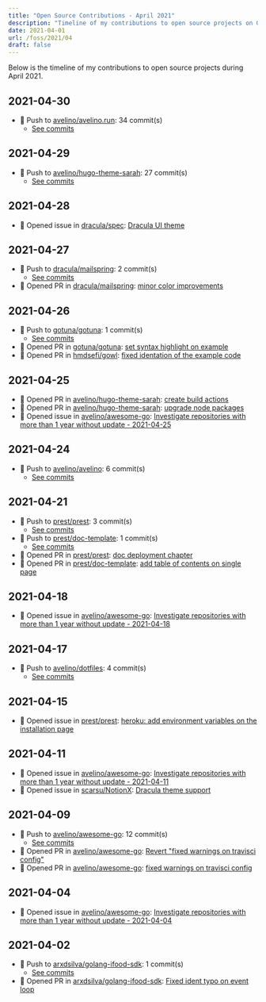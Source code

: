 ```yaml
---
title: "Open Source Contributions - April 2021"
description: "Timeline of my contributions to open source projects on GitHub during April 2021."
date: 2021-04-01
url: /foss/2021/04
draft: false
---
```


Below is the timeline of my contributions to open source projects during April 2021.

## 2021-04-30

- 🔨 Push to [avelino/avelino.run](https://github.com/avelino/avelino.run): 34 commit(s)
  - [See commits](https://github.com/avelino/avelino.run/commits?author=avelino&since=2021-04-30T00:00:00Z&until=2021-04-30T23:59:59Z)

## 2021-04-29

- 🔨 Push to [avelino/hugo-theme-sarah](https://github.com/avelino/hugo-theme-sarah): 27 commit(s)
  - [See commits](https://github.com/avelino/hugo-theme-sarah/commits?author=avelino&since=2021-04-29T00:00:00Z&until=2021-04-29T23:59:59Z)

## 2021-04-28

- 🐛 Opened issue in [dracula/spec](https://github.com/dracula/spec): [Dracula UI theme](https://github.com/dracula/spec/issues/9)

## 2021-04-27

- 🔨 Push to [dracula/mailspring](https://github.com/dracula/mailspring): 2 commit(s)
  - [See commits](https://github.com/dracula/mailspring/commits?author=avelino&since=2021-04-27T00:00:00Z&until=2021-04-27T23:59:59Z)
- 🔀 Opened PR in [dracula/mailspring](https://github.com/dracula/mailspring): [minor color improvements](https://github.com/dracula/mailspring/pull/9)

## 2021-04-26

- 🔨 Push to [gotuna/gotuna](https://github.com/gotuna/gotuna): 1 commit(s)
  - [See commits](https://github.com/gotuna/gotuna/commits?author=avelino&since=2021-04-26T00:00:00Z&until=2021-04-26T23:59:59Z)
- 🔀 Opened PR in [gotuna/gotuna](https://github.com/gotuna/gotuna): [set syntax highlight on example](https://github.com/gotuna/gotuna/pull/5)
- 🔀 Opened PR in [hmdsefi/gowl](https://github.com/hmdsefi/gowl): [fixed identation of the example code](https://github.com/hmdsefi/gowl/pull/17)

## 2021-04-25

- 🔀 Opened PR in [avelino/hugo-theme-sarah](https://github.com/avelino/hugo-theme-sarah): [create build actions](https://github.com/avelino/hugo-theme-sarah/pull/36)
- 🔀 Opened PR in [avelino/hugo-theme-sarah](https://github.com/avelino/hugo-theme-sarah): [upgrade node packages](https://github.com/avelino/hugo-theme-sarah/pull/35)
- 🐛 Opened issue in [avelino/awesome-go](https://github.com/avelino/awesome-go): [Investigate repositories with more than 1 year without update - 2021-04-25](https://github.com/avelino/awesome-go/issues/3583)

## 2021-04-24

- 🔨 Push to [avelino/avelino](https://github.com/avelino/avelino): 6 commit(s)
  - [See commits](https://github.com/avelino/avelino/commits?author=avelino&since=2021-04-24T00:00:00Z&until=2021-04-24T23:59:59Z)

## 2021-04-21

- 🔨 Push to [prest/prest](https://github.com/prest/prest): 3 commit(s)
  - [See commits](https://github.com/prest/prest/commits?author=avelino&since=2021-04-21T00:00:00Z&until=2021-04-21T23:59:59Z)
- 🔨 Push to [prest/doc-template](https://github.com/prest/doc-template): 1 commit(s)
  - [See commits](https://github.com/prest/doc-template/commits?author=avelino&since=2021-04-21T00:00:00Z&until=2021-04-21T23:59:59Z)
- 🔀 Opened PR in [prest/prest](https://github.com/prest/prest): [doc deployment chapter](https://github.com/prest/prest/pull/525)
- 🔀 Opened PR in [prest/doc-template](https://github.com/prest/doc-template): [add table of contents on single page](https://github.com/prest/doc-template/pull/40)

## 2021-04-18

- 🐛 Opened issue in [avelino/awesome-go](https://github.com/avelino/awesome-go): [Investigate repositories with more than 1 year without update - 2021-04-18](https://github.com/avelino/awesome-go/issues/3574)

## 2021-04-17

- 🔨 Push to [avelino/dotfiles](https://github.com/avelino/dotfiles): 4 commit(s)
  - [See commits](https://github.com/avelino/dotfiles/commits?author=avelino&since=2021-04-17T00:00:00Z&until=2021-04-17T23:59:59Z)

## 2021-04-15

- 🐛 Opened issue in [prest/prest](https://github.com/prest/prest): [heroku: add environment variables on the installation page](https://github.com/prest/prest/issues/523)

## 2021-04-11

- 🐛 Opened issue in [avelino/awesome-go](https://github.com/avelino/awesome-go): [Investigate repositories with more than 1 year without update - 2021-04-11](https://github.com/avelino/awesome-go/issues/3565)
- 🐛 Opened issue in [scarsu/NotionX](https://github.com/scarsu/NotionX): [Dracula theme support](https://github.com/scarsu/NotionX/issues/10)

## 2021-04-09

- 🔨 Push to [avelino/awesome-go](https://github.com/avelino/awesome-go): 12 commit(s)
  - [See commits](https://github.com/avelino/awesome-go/commits?author=avelino&since=2021-04-09T00:00:00Z&until=2021-04-09T23:59:59Z)
- 🔀 Opened PR in [avelino/awesome-go](https://github.com/avelino/awesome-go): [Revert "fixed warnings on travisci config"](https://github.com/avelino/awesome-go/pull/3563)
- 🔀 Opened PR in [avelino/awesome-go](https://github.com/avelino/awesome-go): [fixed warnings on travisci config](https://github.com/avelino/awesome-go/pull/3562)

## 2021-04-04

- 🐛 Opened issue in [avelino/awesome-go](https://github.com/avelino/awesome-go): [Investigate repositories with more than 1 year without update - 2021-04-04](https://github.com/avelino/awesome-go/issues/3555)

## 2021-04-02

- 🔨 Push to [arxdsilva/golang-ifood-sdk](https://github.com/arxdsilva/golang-ifood-sdk): 1 commit(s)
  - [See commits](https://github.com/arxdsilva/golang-ifood-sdk/commits?author=avelino&since=2021-04-02T00:00:00Z&until=2021-04-02T23:59:59Z)
- 🔀 Opened PR in [arxdsilva/golang-ifood-sdk](https://github.com/arxdsilva/golang-ifood-sdk): [Fixed ident typo on event loop](https://github.com/arxdsilva/golang-ifood-sdk/pull/1)

